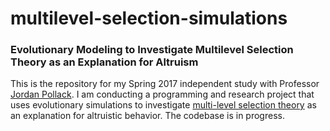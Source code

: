 # multilevel-selection-simulations
### Evolutionary Modeling to Investigate Multilevel Selection Theory as an Explanation for Altruism

This is the repository for my Spring 2017 independent study with 
Professor <a href="http://www.cs.brandeis.edu/~pollack/">Jordan Pollack</a>. 
I am conducting a programming and research project that uses evolutionary simulations to  investigate 
<a href="https://en.wikipedia.org/wiki/Group_selection">multi-level 
selection theory</a> as an explanation for altruistic behavior. The codebase is in progress.
